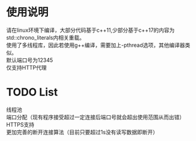 # 使用说明
请在linux环境下编译，大部分代码基于c++11,少部分基于c++17的内容为std::chrono_literals内相关重载。  
使用了多线程库，因此若使用g++编译，需要加上-pthread选项，其他编译器类似。  
默认端口号为12345  
仅支持HTTP代理  

# TODO List
线程池  
端口分配（现有程序接受超过一定连接后端口号就会超出使用范围从而出错）  
HTTPS支持  
更加完善的断开连接算法（目前只要超过1s没有读写数据即断开）